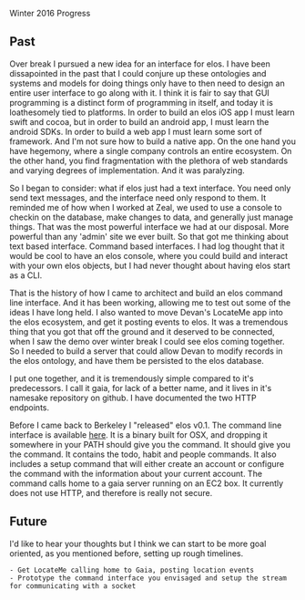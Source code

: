 Winter 2016 Progress

Past
----

Over break I pursued a new idea for an interface for elos. I have been dissapointed in the past that I could conjure up these ontologies and systems and models for doing things only have to then need to design an entire user interface to go along with it. I think it is fair to say that GUI programming is a distinct form of programming in itself, and today it is loathesomely tied to platforms. In order to build an elos iOS app I must learn swift and cocoa, but in order to build an android app, I must learn the android SDKs. In order to build a web app I must learn some sort of framework. And I'm not sure how to build a native app.  On the one hand you have hegemony, where a single company controls an entire ecosystem. On the other hand, you find fragmentation with the plethora of web standards and varying degrees of implementation. And it was paralyzing.

So I began to consider: what if elos just had a text interface. You need only send text messages, and the interface need only respond to them. It reminded me of how when I worked at Zeal, we used to use a console to checkin on the database, make changes to data, and generally just manage things. That was the most powerful interface we had at our disposal. More powerful than any 'admin' site we ever built. So that got me thinking about text based interface. Command based interfaces. I had log thought that it would be cool to have an elos console, where you could build and interact with your own elos objects, but I had never thought about having elos start as a CLI.

That is the history of how I came to architect and build an elos command line interface. And it has been working, allowing me to test out some of the ideas I have long held. I also wanted to move Devan's LocateMe app into the elos ecosystem, and get it posting events to elos. It was a tremendous thing that you got that off the ground and it deserved to be connected, when I saw the demo over winter break I could see elos coming together. So I needed to build a server that could allow Devan to modify records in the elos ontology, and have them be persisted to the elos database.

I put one together, and it is tremendously simple compared to it's predecessors. I call it gaia, for lack of a better name, and it lives in it's namesake repository on github. I have documented the two HTTP endpoints.

Before I came back to Berkeley I "released" elos v0.1. The command line interface is available [here](https://github.com/elos/elos/releases/tag/v0.1). It is a binary built for OSX, and dropping it somewhere in your PATH should give you the command. It should give you the command. It contains the todo, habit and people commands. It also includes a setup command that will either create an account or configure the command with the information about your current account. The command calls home to a gaia server running on an EC2 box. It currently does not use HTTP, and therefore is really not secure.

Future
------

I'd like to hear your thoughts but I think we can start to be more goal oriented, as you mentioned before, setting up rough timelines.

    - Get LocateMe calling home to Gaia, posting location events
    - Prototype the command interface you envisaged and setup the stream for communicating with a socket
